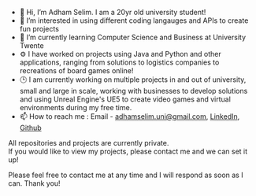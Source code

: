 - 👋 Hi, I’m Adham Selim. I am a 20yr old university student!
- 👀 I’m interested in using different coding langauges and APIs to create fun projects
- 🌱 I’m currently learning Computer Science and Business at University Twente
- ⚙️ I have worked on projects using Java and Python and other applications, ranging from solutions to logistics companies to recreations of board games online!
- 🕒 I am currently working on multiple projects in and out of university, small and large in scale, working with businesses to develop solutions and using Unreal Engine's UE5 to create video games and virtual environments during my free time.
- 📫 How to reach me : Email - adhamselim.uni@gmail.com, [LinkedIn](https://www.linkedin.com/in/adham-selim-a0b253214/), [Github](https://github.com/AdhamSelim23)

All repositories and projects are currently private.   
If you would like to view my projects, please contact me and we can set it up!

Please feel free to contact me at any time and I will respond as soon as I can. Thank you!

<!---
AdhamSelim23/AdhamSelim23 is a ✨ special ✨ repository because its `README.md` (this file) appears on your GitHub profile.
You can click the Preview link to take a look at your changes.
--->
